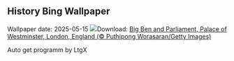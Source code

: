 ## History Bing Wallpaper
Wallpaper date: 2025-05-15
![](https://www.bing.com/th?id=OHR.LondonParliament_EN-GB2684954699_UHD.jpg&w=1000)Download: [Big Ben and Parliament, Palace of Westminster, London, England (© Puthipong Worasaran/Getty Images)](https://www.bing.com/th?id=OHR.LondonParliament_EN-GB2684954699_UHD.jpg)

Auto get programm by LtgX
